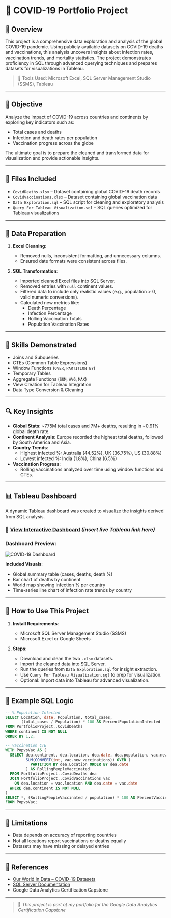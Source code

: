 
# 🦠 COVID-19 Portfolio Project

## 📌 Overview

This project is a comprehensive data exploration and analysis of the global COVID-19 pandemic. Using publicly available datasets on COVID-19 deaths and vaccinations, this analysis uncovers insights about infection rates, vaccination trends, and mortality statistics. The project demonstrates proficiency in SQL through advanced querying techniques and prepares datasets for visualizations in Tableau.

> 💾 Tools Used: Microsoft Excel, SQL Server Management Studio (SSMS), Tableau

---

## 🎯 Objective

Analyze the impact of COVID-19 across countries and continents by exploring key indicators such as:
- Total cases and deaths
- Infection and death rates per population
- Vaccination progress across the globe

The ultimate goal is to prepare the cleaned and transformed data for visualization and provide actionable insights.

---

## 📁 Files Included

- `CovidDeaths.xlsx` – Dataset containing global COVID-19 death records
- `CovidVaccinations.xlsx` – Dataset containing global vaccination data
- `Data Exploration.sql` – SQL script for cleaning and exploratory analysis
- `Query For Tableau Visualization.sql` – SQL queries optimized for Tableau visualizations

---

## 🧹 Data Preparation

1. **Excel Cleaning**:
   - Removed nulls, inconsistent formatting, and unnecessary columns.
   - Ensured date formats were consistent across files.

2. **SQL Transformation**:
   - Imported cleaned Excel files into SQL Server.
   - Removed entries with `null` continent values.
   - Filtered data to include only realistic values (e.g., population > 0, valid numeric conversions).
   - Calculated new metrics like:
     - Death Percentage
     - Infection Percentage
     - Rolling Vaccination Totals
     - Population Vaccination Rates

---

## 🧠 Skills Demonstrated

- Joins and Subqueries
- CTEs (Common Table Expressions)
- Window Functions (`OVER`, `PARTITION BY`)
- Temporary Tables
- Aggregate Functions (`SUM`, `AVG`, `MAX`)
- View Creation for Tableau Integration
- Data Type Conversion & Cleaning

---

## 🔍 Key Insights

- **Global Stats**: ~775M total cases and 7M+ deaths, resulting in ~0.91% global death rate.
- **Continent Analysis**: Europe recorded the highest total deaths, followed by South America and Asia.
- **Country Trends**:
  - Highest infected %: Australia (44.52%), UK (36.75%), US (30.88%)
  - Lowest infected %: India (1.8%), China (6.5%)
- **Vaccination Progress**:
  - Rolling vaccinations analyzed over time using window functions and CTEs.

---

## 📊 Tableau Dashboard

A dynamic Tableau dashboard was created to visualize the insights derived from SQL analysis.

### 🔗 [View Interactive Dashboard](#) *(insert live Tableau link here)*

### Dashboard Preview:

![COVID-19 Dashboard](assets/covid-dashboard-preview.png)

**Included Visuals**:
- Global summary table (cases, deaths, death %)
- Bar chart of deaths by continent
- World map showing infection % per country
- Time-series line chart of infection rate trends by country

---

## 🚀 How to Use This Project

1. **Install Requirements**:
   - Microsoft SQL Server Management Studio (SSMS)
   - Microsoft Excel or Google Sheets

2. **Steps**:
   - Download and clean the two `.xlsx` datasets.
   - Import the cleaned data into SQL Server.
   - Run the queries from `Data Exploration.sql` for insight extraction.
   - Use `Query For Tableau Visualization.sql` to prep for visualization.
   - Optional: Import data into Tableau for advanced visualization.

---

## 🧾 Example SQL Logic

```sql
-- % Population Infected
SELECT Location, date, Population, total_cases, 
       (total_cases / Population) * 100 AS PercentPopulationInfected
FROM PortfolioProject..CovidDeaths
WHERE continent IS NOT NULL
ORDER BY 1,2;
```

```sql
-- Vaccination CTE
WITH PopvsVac AS (
  SELECT dea.continent, dea.location, dea.date, dea.population, vac.new_vaccinations,
         SUM(CONVERT(int, vac.new_vaccinations)) OVER (
           PARTITION BY dea.Location ORDER BY dea.date
         ) AS RollingPeopleVaccinated
  FROM PortfolioProject..CovidDeaths dea
  JOIN PortfolioProject..CovidVaccinations vac
    ON dea.location = vac.location AND dea.date = vac.date
  WHERE dea.continent IS NOT NULL
)
SELECT *, (RollingPeopleVaccinated / population) * 100 AS PercentVaccinated
FROM PopvsVac;
```

---

## 🚧 Limitations

- Data depends on accuracy of reporting countries
- Not all locations report vaccinations or deaths equally
- Datasets may have missing or delayed entries

---

## 📎 References

- [Our World In Data – COVID-19 Datasets](https://ourworldindata.org/coronavirus)
- [SQL Server Documentation](https://learn.microsoft.com/en-us/sql/)
- Google Data Analytics Certification Capstone

---

> 💼 *This project is part of my portfolio for the Google Data Analytics Certification Capstone*
